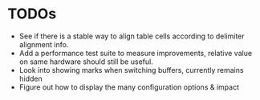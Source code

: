# TODOs

- See if there is a stable way to align table cells according to delimiter
  alignment info.
- Add a performance test suite to measure improvements, relative value on
  same hardware should still be useful.
- Look into showing marks when switching buffers, currently remains hidden
- Figure out how to display the many configuration options & impact
